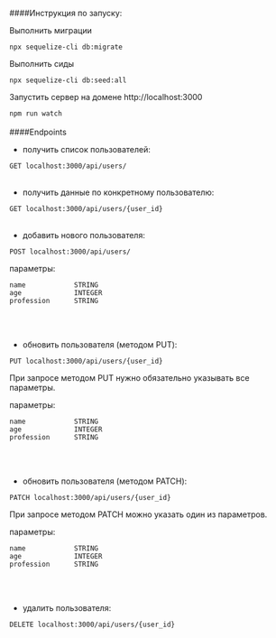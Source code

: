 

####Инструкция по запуску:

Выполнить миграции

`npx sequelize-cli db:migrate`

Выполнить сиды

`npx sequelize-cli db:seed:all`

Запустить сервер на домене http://localhost:3000

`npm run watch`
<br><br>
####Endpoints
- получить список пользователей:

`GET localhost:3000/api/users/`
<br><br>
- получить данные по конкретному пользователю:

`GET localhost:3000/api/users/{user_id}`
<br><br>
- добавить нового пользователя:

`POST localhost:3000/api/users/`

параметры:
```
name            STRING
age             INTEGER
profession      STRING
```
<br><br>
- обновить пользователя (методом PUT):

`PUT localhost:3000/api/users/{user_id}`

При запросе методом PUT нужно обязательно указывать все параметры.

параметры:
```
name            STRING
age             INTEGER
profession      STRING
```
<br><br>
- обновить пользователя (методом PATCH):

`PATCH localhost:3000/api/users/{user_id}`

При запросе методом PATCH можно указать один из параметров.

параметры:
```
name            STRING
age             INTEGER
profession      STRING
```
<br><br>
- удалить пользователя:

`DELETE localhost:3000/api/users/{user_id}`